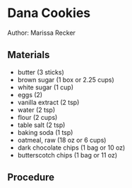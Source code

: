 # Dana Cookies

Author: Marissa Recker

## Materials

- butter (3 sticks)
- brown sugar (1 box or 2.25 cups)
- white sugar (1 cup)
- eggs (2)
- vanilla extract (2 tsp)
- water (2 tsp)
- flour (2 cups)
- table salt (2 tsp)
- baking soda (1 tsp)
- oatmeal, raw (18 oz or 6 cups)
- dark chocolate chips (1 bag or 10 oz)
- butterscotch chips (1 bag or 11 oz)

## Procedure
